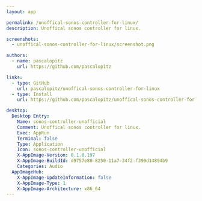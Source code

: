 ```yaml
---
layout: app

permalink: /unoffical-sonos-controller-for-linux/
description: Unoffical sonos controller for linux.

screenshots:
  - unoffical-sonos-controller-for-linux/screenshot.png

authors:
  - name: pascalopitz
    url: https://github.com/pascalopitz

links:
  - type: GitHub
    url: pascalopitz/unoffical-sonos-controller-for-linux
  - type: Install
    url: https://github.com/pascalopitz/unoffical-sonos-controller-for-linux/releases

desktop:
  Desktop Entry:
    Name: sonos-controller-unofficial
    Comment: Unoffical sonos controller for linux.
    Exec: AppRun
    Terminal: false
    Type: Application
    Icon: sonos-controller-unofficial
    X-AppImage-Version: 0.1.0.197
    X-AppImage-BuildId: d9757e80-8250-11a7-34f2-f390d14894b9
    Categories: Audio
  AppImageHub:
    X-AppImage-UpdateInformation: false
    X-AppImage-Type: 1
    X-AppImage-Architecture: x86_64
---
```

